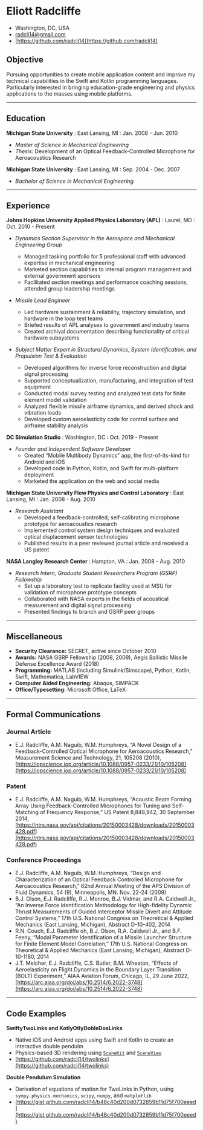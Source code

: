 # Eliott Radcliffe

 * Washington, DC, USA
 * [radcli14@gmail.com](mailto:radcli14@gmail.com)
 * [https://github.com/radcli14](https://github.com/radcli14)


## Objective

Pursuing opportunities to create mobile application content and improve my technical capabilities in the Swift and Kotlin programming languages. Particularly interested in bringing education-grade engineering and physics applications to the masses using mobile platforms.


________________________________________________________________________

## Education

__Michigan State University__ : East Lansing, MI : Jan. 2008 - Jun. 2010

 * _Master of Science in Mechanical Engineering_ 
 * _Thesis:_ Development of an Optical Feedback-Controlled Microphone for Aeroacoustics Research


__Michigan State University__ : East Lansing, MI : Sep. 2004 - Dec. 2007

 * _Bachelor of Science in Mechanical Engineering_ 
      

________________________________________________________________________

## Experience

__Johns Hopkins University Applied Physics Laboratory (APL)__ : Laurel, MD : Oct. 2010 - Present
 
 * _Dynamics Section Supervisor in the Aerospace and Mechanical Engineering Group_
   - Managed tasking portfolio for 5 professional staff with advanced expertise in mechanical engineering  
   - Marketed section capabilities to internal program management and external government sponsors
   - Facilitated section meetings and performance coaching sessions, attended group leadership meetings          
 
 * _Missile Lead Engineer_
   - Led hardware sustainment & reliability, trajectory simulation, and hardware in the loop test teams
   - Briefed results of APL analyses to government and industry teams
   - Created archival documentation describing functionality of critical hardware subsystems   
 
 * _Subject Matter Expert in Structural Dynamics, System Identification, and Propulsion Test & Evaluation_
   - Developed algorithms for inverse force reconstruction and digital signal processing
   - Supported conceptualization, manufacturing, and integration of test equipment
   - Conducted modal survey testing and analyzed test data for finite element model validation
   - Analyzed flexible missile airframe dynamics, and derived shock and vibration loads
   - Developed custom aeroelasticity code for control surface and airframe stability analysis


__DC Simulation Studio__ : Washington, DC : Oct. 2019 - Present

 * _Founder and Independent Software Developer_
   - Created “Mobile Multibody Dynamics” app, the first-of-its-kind for Android and iOS
   - Developed code in Python, Kotlin, and Swift for multi-platform deployment
   - Marketed the application on the web and social media


__Michigan State University Flow Physics and Control Laboratory__ : East Lansing, MI : Jan. 2008 - Aug. 2010

 * _Research Assistant_
   - Developed a feedback-controlled, self-calibrating microphone prototype for aeroacoustics research
   - Implemented control system design techniques and evaluated optical displacement sensor technologies
   - Published results in a peer reviewed journal article and received a US patent


__NASA Langley Research Center__ :  Hampton, VA : Jan. 2008 - Aug. 2010

 * _Research Intern, Graduate Student Researchers Program (GSRP) Fellowship_
   - Set up a laboratory test to replicate facility used at MSU for validation of microphone prototype concepts
   - Collaborated with NASA experts in the fields of acoustical measurement and digital signal processing
   - Presented findings to branch and GSRP peer groups


________________________________________________________________________

## Miscellaneous

 * __Security Clearance:__ SECRET, active since October 2010
 * __Awards:__ NASA GSRP Fellowship (2008, 2009), Aegis Ballistic Missile Defense Excellence Award (2018)
 * __Programming:__ MATLAB (including Simulink/Simscape), Python, Kotlin, Swift, Mathematica, LabVIEW
 * __Computer Aided Engineering:__ Abaqus, SIMPACK
 * __Office/Typesetting:__ Microsoft Office, LaTeX


________________________________________________________________________

## Formal Communications

### Journal Article

 * E.J. Radcliffe, A.M. Naguib, W.M. Humphreys, “A Novel Design of a Feedback-Controlled Optical Microphone for Aeroacoustics Research,” Measurement Science and Technology, 21, 105208 (2010), 
[https://iopscience.iop.org/article/10.1088/0957-0233/21/10/105208](https://iopscience.iop.org/article/10.1088/0957-0233/21/10/105208)


### Patent

 * E.J. Radcliffe, A.M. Naguib, W.M. Humphreys, “Acoustic Beam Forming Array Using Feedback-Controlled Microphones for Tuning and Self-Matching of Frequency Response,” US Patent 8,848,942, 30 September 2014,
[https://ntrs.nasa.gov/api/citations/20150003428/downloads/20150003428.pdf](https://ntrs.nasa.gov/api/citations/20150003428/downloads/20150003428.pdf)


### Conference Proceedings

 * E.J. Radcliffe, A.M. Naguib, W.M. Humphreys, “Design and Characterization of an Optical Feedback Controlled Microphone for Aeroacoustics Research,” 62nd Annual Meeting of the APS Division of Fluid Dynamics, 54 (9), Minneapolis, MN. Nov. 22-24 (2009)
 * B.J. Olson, E.J. Radcliffe, R.J. Monroe, B.J. Vidmar, and R.A. Caldwell Jr., “An Inverse Force Identification Methodology for High-fidelity Dynamic Thrust Measurements of Guided Interceptor Missile Divert and Attitude Control Systems,” 17th U.S. National Congress on Theoretical & Applied Mechanics (East Lansing, Michigan), Abstract D-10-402, 2014
 * R.N. Couch, E.J. Radcliffe oh, B.J. Olson, R.A. Caldwell Jr., and B.F. Feeny, “Modal Parameter Identification of a Missile Launcher Structure for Finite Element Model Correlation,” 17th U.S. National Congress on Theoretical & Applied Mechanics (East Lansing, Michigan), Abstract D-10-1180, 2014
 * J.T. Melcher, E.J. Radcliffe, C.S. Butler, B.M. Wheaton, “Effects of Aeroelasticity on Flight Dynamics in the Boundary Layer Transition (BOLT) Experiment,” AIAA Aviation Forum, Chicago, IL, 29 June 2022, [https://arc.aiaa.org/doi/abs/10.2514/6.2022-3748](https://arc.aiaa.org/doi/abs/10.2514/6.2022-3748)


________________________________________________________________________

## Code Examples

__SwiftyTwoLinks and KotlyOtlyDobleDosLinks__

 * Native iOS and Android apps using Swift and Kotlin to create an interactive double pendulm
 * Physics-based 3D rendering using [`SceneKit`](https://developer.apple.com/documentation/scenekit/) and [`SceneView`](https://github.com/SceneView/sceneview-android)
 * [https://github.com/radcli14/twolinks](https://github.com/radcli14/twolinks)


__Double Pendulum Simulation__

 * Derivation of equations of motion for TwoLinks in Python, using `sympy.physics.mechanics`, `scipy`, `numpy`, and `matplotlib`
 * [https://gist.github.com/radcli14/b48c40d200d0732859b11d75f700eeed](https://gist.github.com/radcli14/b48c40d200d0732859b11d75f700eeed)

